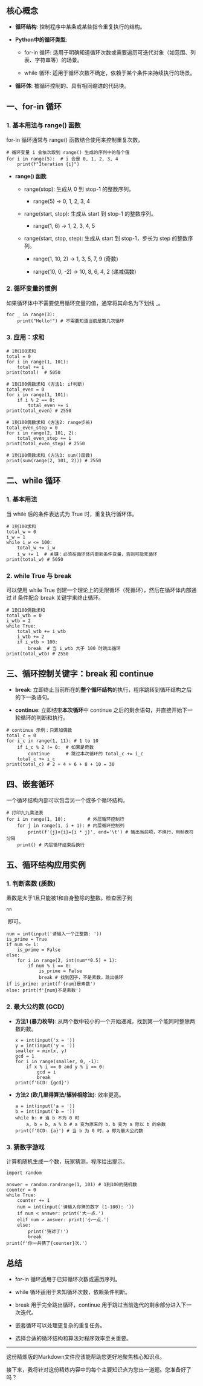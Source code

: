 ## 核心概念

- **循环结构**: 控制程序中某条或某些指令重复执行的结构。
    
- **Python中的循环类型**:
    
    - for-in 循环: 适用于明确知道循环次数或需要遍历可迭代对象（如范围、列表、字符串等）的场景。
        
    - while 循环: 适用于循环次数不确定，依赖于某个条件来持续执行的场景。
        
- **循环体**: 被循环控制的、具有相同缩进的代码块。
    

## 一、for-in 循环

### 1. 基本用法与 range() 函数

for-in 循环通常与 range() 函数结合使用来控制重复次数。

```
# 循环变量 i 会依次取到 range() 生成的序列中的每个值
for i in range(5):  # i 会是 0, 1, 2, 3, 4
    print(f"Iteration {i}")
```


- **range() 函数**:
    
    - range(stop): 生成从 0 到 stop-1 的整数序列。
        
        - range(5) -> 0, 1, 2, 3, 4
            
    - range(start, stop): 生成从 start 到 stop-1 的整数序列。
        
        - range(1, 6) -> 1, 2, 3, 4, 5
            
    - range(start, stop, step): 生成从 start 到 stop-1，步长为 step 的整数序列。
        
        - range(1, 10, 2) -> 1, 3, 5, 7, 9 (奇数)
            
        - range(10, 0, -2) -> 10, 8, 6, 4, 2 (递减偶数)
            

### 2. 循环变量的惯例

如果循环体中不需要使用循环变量的值，通常将其命名为下划线 _。

```
for _ in range(3):
    print("Hello!") # 不需要知道当前是第几次循环
```



### 3. 应用：求和

```
# 1到100求和
total = 0
for i in range(1, 101):
    total += i
print(total)  # 5050

# 1到100偶数求和 (方法1: if判断)
total_even = 0
for i in range(1, 101):
    if i % 2 == 0:
        total_even += i
print(total_even) # 2550

# 1到100偶数求和 (方法2: range步长)
total_even_step = 0
for i in range(2, 101, 2):
    total_even_step += i
print(total_even_step) # 2550

# 1到100偶数求和 (方法3: sum()函数)
print(sum(range(2, 101, 2))) # 2550
```



## 二、while 循环

### 1. 基本用法

当 while 后的条件表达式为 True 时，重复执行循环体。

```
# 1到100求和
total_w = 0
i_w = 1
while i_w <= 100:
    total_w += i_w
    i_w += 1  # 关键：必须在循环体内更新条件变量，否则可能死循环
print(total_w) # 5050
```


### 2. while True 与 break

可以使用 while True 创建一个理论上的无限循环（死循环），然后在循环体内部通过 if 条件配合 break 关键字来终止循环。

```
# 1到100偶数求和
total_wtb = 0
i_wtb = 2
while True:
    total_wtb += i_wtb
    i_wtb += 2
    if i_wtb > 100:
        break  # 当 i_wtb 大于 100 时跳出循环
print(total_wtb) # 2550
```


## 三、循环控制关键字：break 和 continue

- **break**: 立即终止当前所在的**整个循环结构**的执行，程序跳转到循环结构之后的下一条语句。
    
- **continue**: 立即结束**本次循环**中 continue 之后的剩余语句，并直接开始下一轮循环的判断和执行。
    

```
# continue 示例：只累加偶数
total_c = 0
for i_c in range(1, 11): # 1 to 10
    if i_c % 2 != 0:  # 如果是奇数
        continue      # 跳过本次循环的 total_c += i_c
    total_c += i_c
print(total_c) # 2 + 4 + 6 + 8 + 10 = 30
```



## 四、嵌套循环

一个循环结构内部可以包含另一个或多个循环结构。

```
# 打印九九乘法表
for i in range(1, 10):        # 外层循环控制行
    for j in range(1, i + 1): # 内层循环控制列
        print(f'{j}×{i}={i * j}', end='\t') # 输出当前项，不换行，用制表符分隔
    print() # 内层循环结束后换行
```


## 五、循环结构应用实例

### 1. 判断素数 (质数)

素数是大于1且只能被1和自身整除的整数。检查因子到 

```
nn​
```

 即可。

```
num = int(input('请输入一个正整数: '))
is_prime = True
if num <= 1:
    is_prime = False
else:
    for i in range(2, int(num**0.5) + 1):
        if num % i == 0:
            is_prime = False
            break # 找到因子，不是素数，跳出循环
if is_prime: print(f'{num}是素数')
else: print(f'{num}不是素数')
```


### 2. 最大公约数 (GCD)

- **方法1 (暴力枚举)**: 从两个数中较小的一个开始递减，找到第一个能同时整除两数的数。
    
    ```
    x = int(input('x = '))
    y = int(input('y = '))
    smaller = min(x, y)
    gcd = 1
    for i in range(smaller, 0, -1):
        if x % i == 0 and y % i == 0:
            gcd = i
            break
    print(f'GCD: {gcd}')
    ```

    
- **方法2 (欧几里得算法/辗转相除法)**: 效率更高。
    
    ```
    a = int(input('a = '))
    b = int(input('b = '))
    while b: # 当 b 不为 0 时
        a, b = b, a % b # a 变为原来的 b，b 变为 a 除以 b 的余数
    print(f'GCD: {a}') # 当 b 为 0 时，a 即为最大公约数
    ```


### 3. 猜数字游戏

计算机随机生成一个数，玩家猜测，程序给出提示。

```
import random

answer = random.randrange(1, 101) # 1到100的随机数
counter = 0
while True:
    counter += 1
    num = int(input('请输入你猜的数字 (1-100): '))
    if num < answer: print('大一点.')
    elif num > answer: print('小一点.')
    else:
        print('猜对了!')
        break
print(f'你一共猜了{counter}次.')
```



## 总结

- for-in 循环适用于已知循环次数或遍历序列。
    
- while 循环适用于未知循环次数，依赖条件判断。
    
- break 用于完全跳出循环，continue 用于跳过当前迭代的剩余部分进入下一次迭代。
    
- 嵌套循环可以处理更复杂的重复任务。
    
- 选择合适的循环结构和算法对程序效率至关重要。
    

---

这份精炼版的Markdown文件应该能帮助您更好地聚焦核心知识点。

接下来，我将针对这份精炼内容中的每个主要知识点为您出一道题。您准备好了吗？